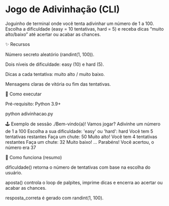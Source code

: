# Jogo de Adivinhação (CLI)

Joguinho de terminal onde você tenta adivinhar um número de 1 a 100.
Escolha a dificuldade (easy = 10 tentativas, hard = 5) e receba dicas “muito alto/baixo” até acertar ou acabar as chances.

✨ Recursos

Número secreto aleatório (randint(1, 100)).

Dois níveis de dificuldade: easy (10) e hard (5).

Dicas a cada tentativa: muito alto / muito baixo.

Mensagens claras de vitória ou fim das tentativas.


🚀 Como executar

Pré-requisito: Python 3.9+

python adivinhacao.py

🕹️ Exemplo de sessão
./Bem-vindo(a)! Vamos jogar? Adivinhe um número de 1 a 100
Escolha a sua dificuldade: 'easy' ou 'hard': hard
Você tem 5 tentativas restantes
Faça um chute: 50
Muito alto!
Você tem 4 tentativas restantes
Faça um chute: 32
Muito baixo!
...
Parabéns! Você acertou, o número era 37

🔎 Como funciona (resumo)

dificuldade() retorna o número de tentativas com base na escolha do usuário.

aposta() controla o loop de palpites, imprime dicas e encerra ao acertar ou acabar as chances.

resposta_correta é gerado com randint(1, 100).
